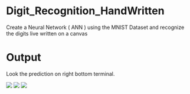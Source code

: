 # Digit_Recognition_HandWritten
Create a Neural Network ( ANN ) using the MNIST Dataset and recognize the digits live written on a canvas

# Output
Look the prediction on right bottom terminal.
<p float="left">
<img src="https://user-images.githubusercontent.com/56478257/99941381-f2177c80-2d93-11eb-9228-ccb6f96b01e6.png"  />
<img src="https://user-images.githubusercontent.com/56478257/99941387-f479d680-2d93-11eb-8a49-e8cb34165b65.png" />
<img src="https://user-images.githubusercontent.com/56478257/99941390-f5ab0380-2d93-11eb-8245-5ba506718c85.png"  />

</p>
